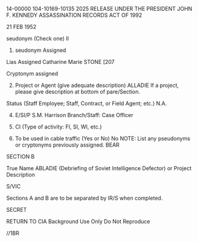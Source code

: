 14-00000
104-10169-10135
2025 RELEASE UNDER THE PRESIDENT JOHN F. KENNEDY ASSASSINATION RECORDS ACT OF 1992

21 FEB 1952

seudonym
(Check one)
II

1. seudonym Assigned

Lias Assigned
Catharine Marie STONE [207

Cryptonym assigned

2. Project or Agent (give adequate description)
   ALLADIE
   If a project, please give
   description at bottom of
   pare/Section.

Status (Staff Employee; Staff, Contract, or Field Agent; etc.) N.A.

4. E/SI/P S.M. Harrison
   Branch/Staff: Case Officer
5. CI
   (Type of activity: FI, SI, WI, etc.)

6. To be used in cable traffic (Yes or No)
   No
   NOTE: List any pseudonyms or cryptonyms previously assigned. BEAR

SECTION B

True Name
ABLADIE (Debriefing of Soviet Intelligence Defector)
or
Project Description

S/VIC

Sections A and B are to be separated by IR/S when completed.

SECRET

RETURN TO CIA
Background Use Only
Do Not Reproduce

//1BR
